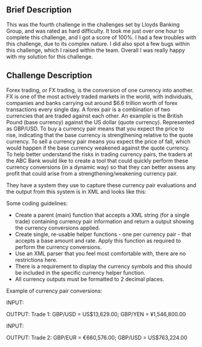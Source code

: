 ## Brief Description
This was the fourth challenge in the challenges set by Lloyds Banking Group, and was rated as hard difficulty. It took me just over one hour to complete this challenge, and I got a score of 100%. I had a few troubles with this challenge, due to its complex nature. I did also spot a few bugs within this challenge, which I raised within the team. Overall I was really happy with my solution for this challenge. 

## Challenge Description
Forex trading, or FX trading, is the conversion of one currency into another. FX is one of the most actively traded markets in the world, with individuals, companies and banks carrying out around $6.6 trillion worth of forex transactions every single day. A forex pair is a combination of two currencies that are traded against each other. An example is the British Pound (base currency) against the US dollar (quote currency). Represented as GBP/USD. To buy a currency pair means that you expect the price to rise, indicating that the base currency is strengthening relative to the quote currency. To sell a currency pair means you expect the price of fall, which would happen if the base currency weakened against the quote currency. To help better understand the risks in trading currency pairs, the traders at the ABC Bank would like to create a tool that could quickly perform these currency conversions (in a dynamic way) so that they can better assess any profit that could arise from a strengthening/weakening currency pair.

They have a system they use to capture these currency pair evaluations and the output from this system is in XML and looks like this:

<Trades>

<Trade id='1' base='GBP' amount='10000'><FX quote='USD' rate='1.3629' /><FX quote='YEN' rate='154.68' /></Trade>

<Trade id='2' base='GBP' amount='560000'><FX quote='EUR' rate='1.1796' /><FX quote='USD' rate='1.3629' /></Trade>

<Trade id='3' base='GBP' amount='2000000'><FX quote='ZAR' rate='20.24' /><FX quote='AUD' rate='1.85' /></Trade>

<Trade id='4' base='GBP' amount='143800'><FX quote='EUR' rate='1.1796' /><FX quote='ZAR' rate='20.24' /></Trade>

<Trade id='5' base='GBP' amount='67050'><FX quote='YEN' rate='154.68' /><FX quote='ZAR' rate='20.24' /></Trade>

<Trade id='6' base='GBP' amount='999999.98'><FX quote='EUR' rate='1.1796' /><FX quote='YEN' rate='154.68' /></Trade>

<Trade id='7' base='GBP' amount='500.63'><FX quote='AUD' rate='1.85' /><FX quote='ZAR' rate='20.24' /></Trade>

<Trade id='8' base='GBP' amount='1800230'><FX quote='AUD' rate='1.85' /><FX quote='YEN' rate='154.68' /></Trade>

<Trades>

Some coding guidelines:
* Create a parent (main) function that accepts a XML string (for a single trade) containing currency pair information and return a output showing the currency conversions applied.
* Create single, re-usable helper functions - one per currency pair - that accepts a base amount and rate. Apply this function as required to perform the currency conversions.
* Use an XML parser that you feel most comfortable with, there are no restrictions here.
* There is a requirement to display the currency symbols and this should be included in the specific currency helper function.
* All currency outputs must be formatted to 2 decimal places.

Example of currency pair conversions:

INPUT: <Trade id='1' base='GBP' amount='10000'><FX quote='USD' rate='1.3629' /><FX quote='YEN' rate='154.68' /></Trade>    
  
OUTPUT: Trade 1: GBP/USD = US$13,629.00; GBP/YEN = ¥1,546,800.00
  
INPUT: <Trade id='2' base='GBP' amount='560000'><FX quote='EUR' rate='1.1796' /><FX quote='USD' rate='1.3629' /></Trade>  
  
OUTPUT: Trade 2: GBP/EUR = €660,576.00; GBP/USD = US$763,224.00
